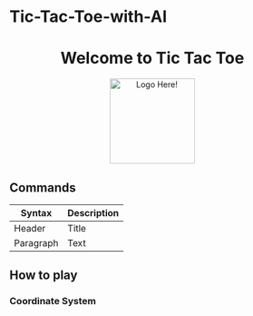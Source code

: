 # Tic-Tac-Toe-with-AI
<h1 align="center">
 Welcome to Tic Tac Toe
</h1>

<div align="center">
<img src= "https://i.imgur.com/8aMobUL.png" alt="Logo Here!" width="150px" height="150px" />
</div>

## Commands
| Syntax | Description |
| ----------- | ----------- |
| Header | Title |
| Paragraph | Text |

## How to play

### Coordinate System
